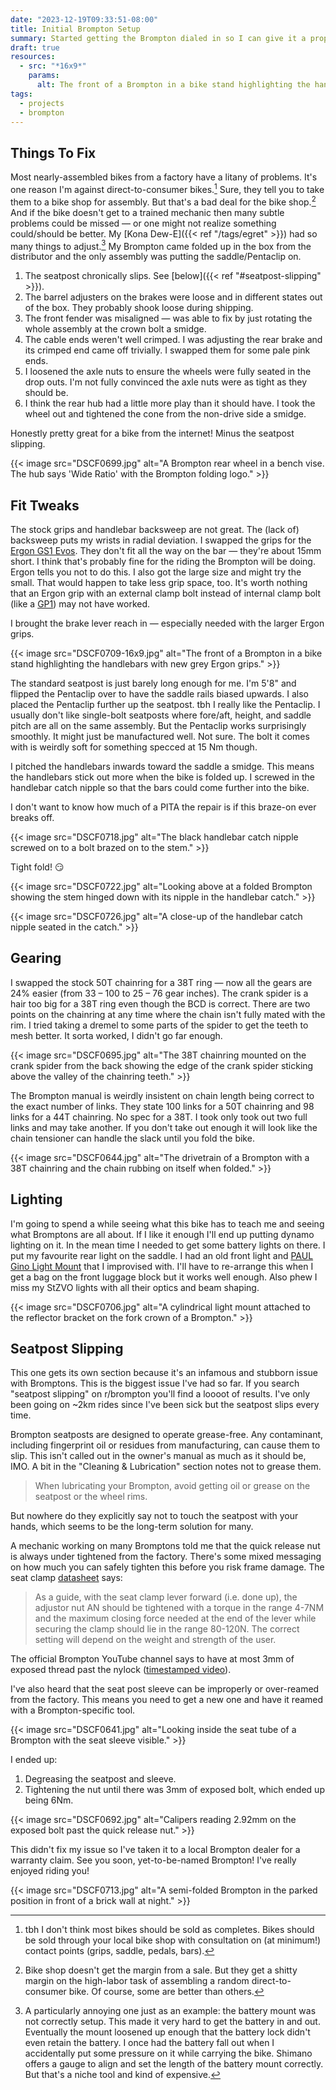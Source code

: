 ```yaml
---
date: "2023-12-19T09:33:51-08:00"
title: Initial Brompton Setup
summary: Started getting the Brompton dialed in so I can give it a proper try. Really liking it so far! I had to take it to a Brompton dealer for a slipping seatpost though.
draft: true
resources:
  - src: "*16x9*"
    params:
      alt: The front of a Brompton in a bike stand highlighting the handlebars with new grey Ergon grips.
tags:
  - projects
  - brompton
---
```


## Things To Fix

Most nearly-assembled bikes from a factory have a litany of problems. It's one reason I'm against direct-to-consumer bikes.[^3] Sure, they tell you to take them to a bike shop for assembly. But that's a bad deal for the bike shop.[^1] And if the bike doesn't get to a trained mechanic then many subtle problems could be missed — or one might not realize something could/should be better. My [Kona Dew-E]({{< ref "/tags/egret" >}}) had so many things to adjust.[^2] My Brompton came folded up in the box from the distributor and the only assembly was putting the saddle/Pentaclip on.

[^1]: Bike shop doesn't get the margin from a sale. But they get a shitty margin on the high-labor task of assembling a random direct-to-consumer bike. Of course, some are better than others.
[^2]: A particularly annoying one just as an example: the battery mount was not correctly setup. This made it very hard to get the battery in and out. Eventually the mount loosened up enough that the battery lock didn't even retain the battery. I once had the battery fall out when I accidentally put some pressure on it while carrying the bike. Shimano offers a gauge to align and set the length of the battery mount correctly. But that's a niche tool and kind of expensive.
[^3]: tbh I don't think most bikes should be sold as completes. Bikes should be sold through your local bike shop with consultation on (at minimum!) contact points (grips, saddle, pedals, bars).

1. The seatpost chronically slips. See [below]({{< ref "#seatpost-slipping" >}}).
1. The barrel adjusters on the brakes were loose and in different states out of the box. They probably shook loose during shipping.
1. The front fender was misaligned — was able to fix by just rotating the whole assembly at the crown bolt a smidge.
1. The cable ends weren't well crimped. I was adjusting the rear brake and its crimped end came off trivially. I swapped them for some pale pink ends.
1. I loosened the axle nuts to ensure the wheels were fully seated in the drop outs. I'm not fully convinced the axle nuts were as tight as they should be.
1. I think the rear hub had a little more play than it should have. I took the wheel out and tightened the cone from the non-drive side a smidge.

Honestly pretty great for a bike from the internet! Minus the seatpost slipping.

{{< image src="DSCF0699.jpg" alt="A Brompton rear wheel in a bench vise. The hub says 'Wide Ratio' with the Brompton folding logo." >}}

## Fit Tweaks

The stock grips and handlebar backsweep are not great. The (lack of) backsweep puts my wrists in radial deviation. I swapped the grips for the [Ergon GS1 Evos](https://www.ergonbike.com/en/product-details.html?anr=42410015&s=gsevo&a=griffe). They don't fit all the way on the bar — they're about 15mm short. I think that's probably fine for the riding the Brompton will be doing. Ergon tells you not to do this. I also got the large size and might try the small. That would happen to take less grip space, too. It's worth nothing that an Ergon grip with an external clamp bolt instead of internal clamp bolt (like a [GP1](https://www.ergonbike.com/en/product-details.html?anr=42410300&s=gptouring&a=griffe)) may not have worked.

I brought the brake lever reach in — especially needed with the larger Ergon grips.

{{< image src="DSCF0709-16x9.jpg" alt="The front of a Brompton in a bike stand highlighting the handlebars with new grey Ergon grips." >}}


The standard seatpost is just barely long enough for me. I'm 5'8" and flipped the Pentaclip over to have the saddle rails biased upwards. I also placed the Pentaclip further up the seatpost. tbh I really like the Pentaclip. I usually don't like single-bolt seatposts where fore/aft, height, and saddle pitch are all on the same assembly. But the Pentaclip works surprisingly smoothly. It might just be manufactured well. Not sure. The bolt it comes with is weirdly soft for something specced at 15 Nm though.

I pitched the handlebars inwards toward the saddle a smidge. This means the handlebars stick out more when the bike is folded up. I screwed in the handlebar catch nipple so that the bars could come further into the bike.

I don't want to know how much of a PITA the repair is if this braze-on ever breaks off.

{{< image src="DSCF0718.jpg" alt="The black handlebar catch nipple screwed on to a bolt brazed on to the stem." >}}

Tight fold! 😏

{{< image src="DSCF0722.jpg" alt="Looking above at a folded Brompton showing the stem hinged down with its nipple in the handlebar catch." >}}

{{< image src="DSCF0726.jpg" alt="A close-up of the handlebar catch nipple seated in the catch." >}}

## Gearing

I swapped the stock 50T chainring for a 38T ring — now all the gears are 24% easier (from 33 – 100 to 25 – 76 gear inches). The crank spider is a hair too big for a 38T ring even though the BCD is correct. There are two points on the chainring at any time where the chain isn't fully mated with the rim. I tried taking a dremel to some parts of the spider to get the teeth to mesh better. It sorta worked, I didn't go far enough.

{{< image src="DSCF0695.jpg" alt="The 38T chainring mounted on the crank spider from the back showing the edge of the crank spider sticking above the valley of the chainring teeth." >}}

The Brompton manual is weirdly insistent on chain length being correct to the exact number of links. They state 100 links for a 50T chainring and 98 links for a 44T chainring. No spec for a 38T. I took only took out two full links and may take another. If you don't take out enough it will look like the chain tensioner can handle the slack until you fold the bike.

{{< image src="DSCF0644.jpg" alt="The drivetrain of a Brompton with a 38T chainring and the chain rubbing on itself when folded." >}}

## Lighting

I'm going to spend a while seeing what this bike has to teach me and seeing what Bromptons are all about. If I like it enough I'll end up putting dynamo lighting on it. In the mean time I needed to get some battery lights on there. I put my favourite rear light on the saddle. I had an old front light and [PAUL Gino Light Mount](https://www.paulcomp.com/shop/components/mounting-solutions/light-mounts/gino-light-mount/) that I improvised with. I'll have to re-arrange this when I get a bag on the front luggage block but it works well enough. Also phew I miss my StZVO lights with all their optics and beam shaping.

{{< image src="DSCF0706.jpg" alt="A cylindrical light mount attached to the reflector bracket on the fork crown of a Brompton." >}}

## Seatpost Slipping

This one gets its own section because it's an infamous and stubborn issue with Bromptons. This is the biggest issue I've had so far. If you search "seatpost slipping" on r/brompton you'll find a loooot of results. I've only been going on ~2km rides since I've been sick but the seatpost slips every time.

Brompton seatposts are designed to operate grease-free. Any contaminant, including fingerprint oil or residues from manufacturing, can cause them to slip. This isn't called out in the owner's manual as much as it should be, IMO. A bit in the "Cleaning & Lubrication" section notes not to grease them.

>When lubricating your Brompton, avoid getting oil or grease on the seatpost or the wheel rims.

But nowhere do they explicitly say not to touch the seatpost with your hands, which seems to be the long-term solution for many.

A mechanic working on many Bromptons told me that the quick release nut is always under tightened from the factory. There's some mixed messaging on how much you can safely tighten this before you risk frame damage. The seat clamp [datasheet](https://us.brompton.com/support/bikes/c-line/manuals-and-datasheets) says:

>As a guide, with the seat clamp lever forward (i.e. done up), the adjustor nut AN should be tightened with a torque in the range 4-7NM and the maximum closing force needed at the end of the lever while securing the clamp should lie in the range 80-120N. The correct setting will depend on the weight and strength of the user.

The official Brompton YouTube channel says to have at most 3mm of exposed thread past the nylock ([timestamped video](https://youtu.be/KIA8ylq_-Po?si=PaZtBsdx2wN7yv4k&t=262)).

I've also heard that the seat post sleeve can be improperly or over-reamed from the factory. This means you need to get a new one and have it reamed with a Brompton-specific tool.

{{< image src="DSCF0641.jpg" alt="Looking inside the seat tube of a Brompton with the seat sleeve visible." >}}

I ended up:

1. Degreasing the seatpost and sleeve.
1. Tightening the nut until there was 3mm of exposed bolt, which ended up being 6Nm.

{{< image src="DSCF0692.jpg" alt="Calipers reading 2.92mm on the exposed bolt past the quick release nut." >}}

This didn't fix my issue so I've taken it to a local Brompton dealer for a warranty claim. See you soon, yet-to-be-named Brompton! I've really enjoyed riding you!

{{< image src="DSCF0713.jpg" alt="A semi-folded Brompton in the parked position in front of a brick wall at night." >}}